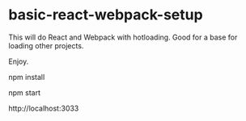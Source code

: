 # basic-react-webpack-setup

This will do React and Webpack with hotloading.
Good for a base for loading other projects.



Enjoy.


npm install

npm start 

http://localhost:3033
